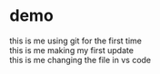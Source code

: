 # demo
this is me using git for the first time
<br>
this is me making my first update
<br>
this is me changing the file in vs code